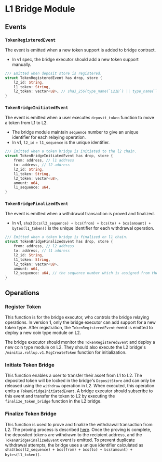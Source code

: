 # L1 Bridge Module

## Events

### `TokenRegisteredEvent`

The event is emitted when a new token support is added to bridge contract.

* In v1 spec, the bridge executor should add a new token support manually.

```rust
/// Emitted when deposit store is registered.
struct TokenRegisteredEvent has drop, store {
    l2_id: String,
    l1_token: String,
    l2_token: vector<u8>, // sha3_256(type_name(`L2ID`) || type_name(`l1_token`))
}
```

### `TokenBridgeInitiatedEvent`

The event is emitted when a user executes `deposit_token` function to move a token from L1 to L2.

* The bridge module maintain `sequence` number to give an unique identifier for each relaying operation.
* In v1, `l2_id` + `l1_sequence` is the unique identifier.

```rust
/// Emitted when a token bridge is initiated to the l2 chain.
struct TokenBridgeInitiatedEvent has drop, store {
    from: address, // l1 address
    to: address, // l2 address
    l2_id: String,
    l1_token: String,
    l2_token: vector<u8>,
    amount: u64,
    l1_sequence: u64, 
}
```

### `TokenBridgeFinalizedEvent`

The event is emitted when a withdrawal transaction is proved and finalized.
  
* In v1, `sha3(bcs(l2_sequence) + bcs(from) + bcs(to) + bcs(amount) + bytes(l1_token))` is the unique identifier for each withdrawal operation.

```rust
/// Emitted when a token bridge is finalized on l1 chain.
struct TokenBridgeFinalizedEvent has drop, store {
    from: address, // l2 address
    to: address, // l1 address
    l2_id: String,
    l1_token: String,
    l2_token: vector<u8>,
    amount: u64,
    l2_sequence: u64, // the sequence number which is assigned from the l2 bridge
}
```

## Operations

### Register Token

This function is for the bridge executor, who controls the bridge relaying operations. In version 1, only the bridge executor can add support for a new token type. After registration, the `TokenRegisteredEvent` event is emitted to deploy a new coin type module on L2.

The bridge executor should monitor the `TokenRegisteredEvent` and deploy a new coin type module on L2. They should also execute the L2 bridge's `/minitia.rollup.v1.MsgCreateToken` function for initialization.

### Initiate Token Bridge

This function enables a user to transfer their asset from L1 to L2. The deposited token will be locked in the bridge's `DepositStore` and can only be released using the `withdraw` operation in L2. When executed, this operation emits a `TokenBridgeInitiatedEvent`. A bridge executor should subscribe to this event and transfer the token to L2 by executing the `finalize_token_bridge` function in the L2 bridge.

### Finalize Token Bridge

This function is used to prove and finalize the withdrawal transaction from L2. The proving process is described [here](https://www.notion.so/Withdrawal-Proving-a49f7c26467044489731048f68ed584b?pvs=21). Once the proving is complete, the deposited tokens are withdrawn to the recipient address, and the `TokenBridgeFinalizedEvent` event is emitted. To prevent duplicate withdrawal attempts, the bridge uses a unique identifier calculated as `sha3(bcs(l2_sequence) + bcs(from) + bcs(to) + bcs(amount) + bytes(l1_token))`.

